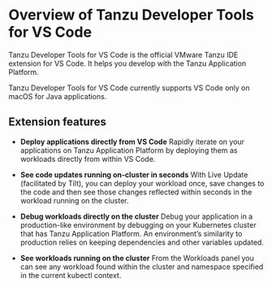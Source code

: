 # Overview of Tanzu Developer Tools for VS Code

Tanzu Developer Tools for VS Code is the official VMware Tanzu IDE extension for VS Code.
It helps you develop with the Tanzu Application Platform.

Tanzu Developer Tools for VS Code currently supports VS Code only on macOS for Java applications.

## <a id="extension-features"></a> Extension features

- **Deploy applications directly from VS Code**
  Rapidly iterate on your applications on Tanzu Application Platform by deploying them as workloads
  directly from within VS Code.

- **See code updates running on-cluster in seconds**
  With Live Update (facilitated by Tilt), you can deploy your workload once, save changes to the code
  and then see those changes reflected within seconds in the workload running on the cluster.

- **Debug workloads directly on the cluster**
  Debug your application in a production-like environment by debugging on your Kubernetes cluster
  that has Tanzu Application Platform.
  An environment’s similarity to production relies on keeping dependencies and other variables updated.

- **See workloads running on the cluster**
  From the Workloads panel you can see any workload found within the cluster and namespace specified
  in the current kubectl context.
